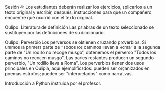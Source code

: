 Sesión 4: Los estudiantes deberán realizar los ejercicios, aplicarlos a un texto original y escribir, después, instrucciones para que un compañero encuentre qué ocurrió con el texto original. 

Oulipo: Literatura de definición
Las palabras de un texto seleccionado se sustituyen por las definiciones de su diccionario.

Oulipo: Perverbio
Los perversos se obtienen cruzando proverbios. Si unimos la primera parte de "Todos los caminos llevan a Roma" a la segunda parte de "Un rodillo no recoge musgo", obtenemos el perverso "Todos los caminos no recogen musgo". Las partes restantes producen un segundo perverbio, "Un rodillo lleva a Roma". Los perverbios tienen dos usos principales en Oulipia, aquí ejemplificados: pueden ser organizados en poemas estrofos; pueden ser "interpretados" como narrativas.

Introducción a Python instruida por el profesor.
